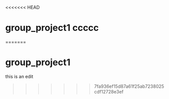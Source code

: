 <<<<<<< HEAD
# group_project1 ccccc
=======
# group_project1

this is an edit
>>>>>>> 7fa936ef15d87a61f25ab7238025cdf12728e3ef
